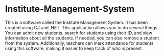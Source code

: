 # Institute-Management-System
This is a software called the Institute Management System. It has been created using C# and .NET. This application allows you to do several things. You can admit new students, search for students using their ID, and view information about all the students. If needed, you can also remove a student from the system. Additionally, teachers can mark attendance for students using this software, making it easier to keep track of who is present.
